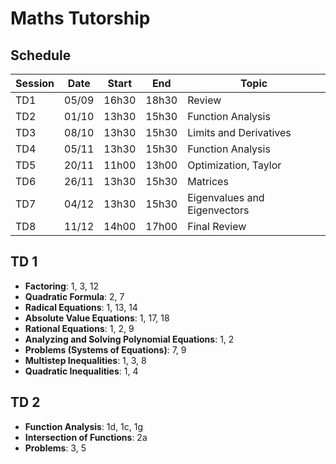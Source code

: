 # Maths Tutorship

## Schedule

| Session | Date  | Start | End   | Topic |
|---------|-------|-------|-------|-------|
| TD1     | 05/09 | 16h30 | 18h30 | Review |
| TD2     | 01/10 | 13h30 | 15h30 | Function Analysis |
| TD3     | 08/10 | 13h30 | 15h30 | Limits and Derivatives |
| TD4     | 05/11 | 13h30 | 15h30 | Function Analysis |
| TD5     | 20/11 | 11h00 | 13h00 | Optimization, Taylor |
| TD6     | 26/11 | 13h30 | 15h30 | Matrices |
| TD7     | 04/12 | 13h30 | 15h30 | Eigenvalues and Eigenvectors |
| TD8     | 11/12 | 14h00 | 17h00 | Final Review |

## TD 1
- **Factoring**: 1, 3, 12
- **Quadratic Formula**: 2, 7
- **Radical Equations**: 1, 13, 14
- **Absolute Value Equations**: 1, 17, 18
- **Rational Equations**: 1, 2, 9
- **Analyzing and Solving Polynomial Equations**: 1, 2
- **Problems (Systems of Equations)**: 7, 9
- **Multistep Inequalities**: 1, 3, 8
- **Quadratic Inequalities**: 1, 4

## TD 2
- **Function Analysis**: 1d, 1c, 1g
- **Intersection of Functions**: 2a
- **Problems**: 3, 5
